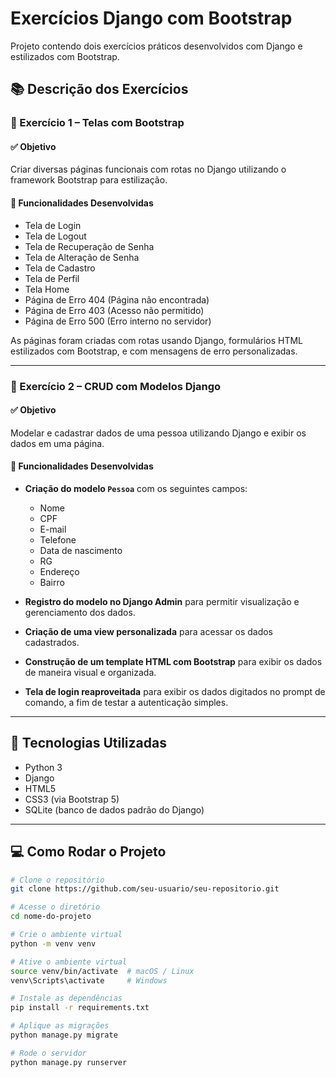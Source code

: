 # Exercícios Django com Bootstrap

Projeto contendo dois exercícios práticos desenvolvidos com Django e estilizados com Bootstrap.

## 📚 Descrição dos Exercícios

### 📘 Exercício 1 – Telas com Bootstrap

#### ✅ Objetivo
Criar diversas páginas funcionais com rotas no Django utilizando o framework Bootstrap para estilização.

#### 🧩 Funcionalidades Desenvolvidas

- Tela de Login
- Tela de Logout
- Tela de Recuperação de Senha
- Tela de Alteração de Senha
- Tela de Cadastro
- Tela de Perfil
- Tela Home
- Página de Erro 404 (Página não encontrada)
- Página de Erro 403 (Acesso não permitido)
- Página de Erro 500 (Erro interno no servidor)

As páginas foram criadas com rotas usando Django, formulários HTML estilizados com Bootstrap, e com mensagens de erro personalizadas.

---

### 📘 Exercício 2 – CRUD com Modelos Django

#### ✅ Objetivo
Modelar e cadastrar dados de uma pessoa utilizando Django e exibir os dados em uma página.

#### 🧩 Funcionalidades Desenvolvidas

- **Criação do modelo `Pessoa`** com os seguintes campos:
  - Nome
  - CPF
  - E-mail
  - Telefone
  - Data de nascimento
  - RG
  - Endereço
  - Bairro

- **Registro do modelo no Django Admin** para permitir visualização e gerenciamento dos dados.

- **Criação de uma view personalizada** para acessar os dados cadastrados.

- **Construção de um template HTML com Bootstrap** para exibir os dados de maneira visual e organizada.

- **Tela de login reaproveitada** para exibir os dados digitados no prompt de comando, a fim de testar a autenticação simples.

---

## 🚀 Tecnologias Utilizadas

- Python 3
- Django
- HTML5
- CSS3 (via Bootstrap 5)
- SQLite (banco de dados padrão do Django)

---

## 💻 Como Rodar o Projeto

```bash
# Clone o repositório
git clone https://github.com/seu-usuario/seu-repositorio.git

# Acesse o diretório
cd nome-do-projeto

# Crie o ambiente virtual
python -m venv venv

# Ative o ambiente virtual
source venv/bin/activate  # macOS / Linux
venv\Scripts\activate     # Windows

# Instale as dependências
pip install -r requirements.txt

# Aplique as migrações
python manage.py migrate

# Rode o servidor
python manage.py runserver
